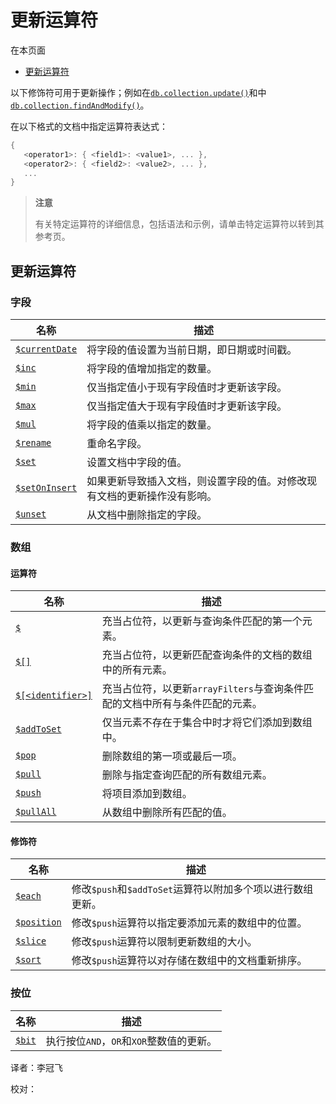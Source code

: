 # [ ](#)更新运算符

[]()

在本页面

*   [更新运算符](#update-operators)

以下修饰符可用于更新操作；例如在[`db.collection.update()`]()和中 [`db.collection.findAndModify()`]()。

在以下格式的文档中指定运算符表达式：

```powershell
{
   <operator1>: { <field1>: <value1>, ... },
   <operator2>: { <field2>: <value2>, ... },
   ...
}
```

> **注意**
>
> 有关特定运算符的详细信息，包括语法和示例，请单击特定运算符以转到其参考页。

## <span id="update-operators">更新运算符</span>

### 字段

| 名称               | 描述                                                         |
| ------------------ | ------------------------------------------------------------ |
| [`$currentDate`]() | 将字段的值设置为当前日期，即日期或时间戳。                   |
| [`$inc`]()         | 将字段的值增加指定的数量。                                   |
| [`$min`]()         | 仅当指定值小于现有字段值时才更新该字段。                     |
| [`$max`]()         | 仅当指定值大于现有字段值时才更新该字段。                     |
| [`$mul`]()         | 将字段的值乘以指定的数量。                                   |
| [`$rename`]()      | 重命名字段。                                                 |
| [`$set`]()         | 设置文档中字段的值。                                         |
| [`$setOnInsert`]() | 如果更新导致插入文档，则设置字段的值。对修改现有文档的更新操作没有影响。 |
| [`$unset`]()       | 从文档中删除指定的字段。                                     |

### 数组

#### 运算符

| 名称                  | 描述                                                         |
| --------------------- | ------------------------------------------------------------ |
| [`$`]()               | 充当占位符，以更新与查询条件匹配的第一个元素。               |
| [`$[]`]()             | 充当占位符，以更新匹配查询条件的文档的数组中的所有元素。     |
| [`$[<identifier>]`]() | 充当占位符，以更新`arrayFilters`与查询条件匹配的文档中所有与条件匹配的元素。 |
| [`$addToSet`]()       | 仅当元素不存在于集合中时才将它们添加到数组中。               |
| [`$pop`]()            | 删除数组的第一项或最后一项。                                 |
| [`$pull`]()           | 删除与指定查询匹配的所有数组元素。                           |
| [`$push`]()           | 将项目添加到数组。                                           |
| [`$pullAll`]()        | 从数组中删除所有匹配的值。                                   |

#### 修饰符

| 名称            | 描述                                                       |
| --------------- | ---------------------------------------------------------- |
| [`$each`]()     | 修改`$push`和`$addToSet`运算符以附加多个项以进行数组更新。 |
| [`$position`]() | 修改`$push`运算符以指定要添加元素的数组中的位置。          |
| [`$slice`]()    | 修改`$push`运算符以限制更新数组的大小。                    |
| [`$sort`]()     | 修改`$push`运算符以对存储在数组中的文档重新排序。          |

### 按位

| 名称       | 描述                                     |
| ---------- | ---------------------------------------- |
| [`$bit`]() | 执行按位`AND`，`OR`和`XOR`整数值的更新。 |



译者：李冠飞

校对：